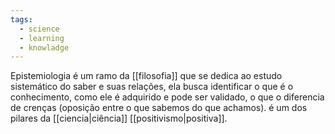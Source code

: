 ```yaml
---
tags:
  - science
  - learning
  - knowladge
---
```


Epistemiologia é um ramo da [[filosofia]] que se dedica ao estudo sistemático do saber e suas relações, ela busca identificar o que é o conhecimento, como ele é adquirido e pode ser validado, o que o diferencia de crenças (oposição entre o que sabemos do que achamos).
é um dos pilares da [[ciencia|ciência]] [[positivismo|positiva]].